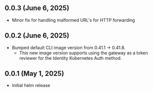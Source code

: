 ## 0.0.3 (June 6, 2025)

* Minor fix for handling malformed URL's for HTTP forwarding

## 0.0.2 (June 6, 2025)

* Bumped default CLI image version from 0.41.1 -> 0.41.8.
   * This new image version supports using the gateway as a token reviewer for the Identity Kubernetes Auth method. 

## 0.0.1 (May 1, 2025)

* Initial helm release